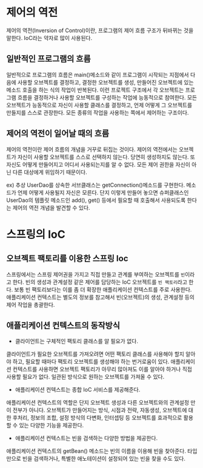 # 제어의 역전

제어의 역전(Inversion of Control)이란, 프로그램의 제어 흐름 구조가 뒤바뀌는 것을 말한다.
IoC라는 약자로 많이 사용된다.

## 일반적인 프로그램의 흐름
일반적으로 프로그램의 흐름은 main()메소드와 같이 프로그램이 시작되는 지점에서 다음에 사용할 오브젝트를 결정하고, 결정한 오브젝트를 생성, 만들어진 오브젝트에 있는 메소드 호출을 하는 식의 작업이 반복된다.
이런 프로젝트 구조에서 각 오브젝트는 프로그램 흐름을 결정하거나 사용할 오브젝트를 구성하는 작업에 능동적으로 참여한다.
모든 오브젝트가 능동적으로 자신이 사용할 클래스를 결정하고, 언제 어떻게 그 오브젝트를 만들지를 스스로 관장한다.
모든 종류의 작업을 사용하는 쪽에서 제어하는 구조이다.

## 제어의 역전이 일어날 때의 흐름
제어의 역전이란 제어 흐름의 개념을 거꾸로 뒤집는 것이다.
제어의 역전에서는 오브젝트가 자신이 사용할 오브젝트를 스스로 선택하지 않는다.
당연히 생성하지도 않는다.
또 자신도 어떻게 만들어지고 어디서 사용되는지를 알 수 없다.
모든 제어 권한을 자신이 아닌 다른 대상에게 위임하기 때문이다.

ex) 추상 UserDao를 상속한 서브클래스는 getConnection()메소드를 구현한다.
메소드가 언제 어떻게 사용될지 자신은 모른다. 
단지 이렇게 만들어 놓으면 슈퍼클래스인 UserDao의 템플릿 메소드인 add(), get() 등에서 필요할 때 호출해서 사용되도록 한다는 제어의 역전 개념을 발견할 수 있다.

# 스프링의 IoC
 
 ## 오브젝트 팩토리를 이용한 스프링 Ioc
 스프링에서는 스프링 제어권을 가지고 직접 만들고 관계를 부여하는 오브젝트를 `빈`이라고 한다.
 빈의 생성과 관계설정 같은 제어를 담당하는 IoC 오브젝트를 `빈 팩토리`라고 한다.
 보통 빈 팩토리보다는 이를 좀 더 확장한 애플리케이션 컨텍스트를 주로 사용한다.
 애플리케이션 컨텍스트는 별도의 정보를 참고해서 빈(오브젝트)의 생성, 관계설정 등의 제어 작업을 총괄한다.

 ## 애플리케이션 컨텍스트의 동작방식
 * 클라이언트는 구체적인 팩토리 클래스를 알 필요가 없다.

클라이언트가 필요한 오브젝트를 가져오려면 어떤 팩토리 클래스를 사용해야 할지 알아야 하고, 필요할 때마다 팩토리 오브젝트를 생성해야 하는 번거로움이 있다.
애플리케이션 컨텍스트를 사용하면 오브젝트 팩토리가 아무리 많아져도 이를 알아야 하거나 직접 사용할 필요가 없다.
일관된 방식으로 원하는 오브젝트를 가져올 수 있다.

* 애플리케이션 컨텍스트는 종합 IoC 서비스를 제공해준다.

애플리케이션 컨텍스트의 역할은 단지 오브젝트 생성과 다른 오브젝트와의 관계설정 만이 전부가 아니다.
오브젝트가 만들어지는 방식, 시점과 전략, 자동생성, 오브젝트에 대한 후처리, 정보의 조합, 설정 방식의 다변화, 인터셉팅 등 오브젝트를 효과적으로 활용할 수 있는 다양한 기능을 제공한다.

* 애플리케이션 컨텍스트는 빈을 검색하는 다양한 방법을 제공한다.

애플리케이션 컨텍스트의 getBean() 메소드는 빈의 이름을 이용해 빈을 찾아준다.
타입만으로 빈을 검색하거나, 특별한 애노테이션이 설정되어 있는 빈을 찾을 수도 있다.
